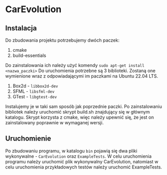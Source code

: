 # CarEvolution

## Instalacja

Do zbudowania projektu potrzebujemy dwóch paczek:

1. cmake
2. build-essentials

Do zainstalowania ich należy użyć komendy ```sudo apt-get install <nazwa_paczki>```
Do uruchomienia potrzebne są 3 biblioteki. Zostaną one wymienione wraz z odpowiadającymi im paczkami na Ubuntu 22.04
LTS.

1. Box2d - ```libbox2d-dev```
2. SFML - ```libsfml-dev```
3. GTest - ```libgtest-dev```

Instalujemy je w taki sam sposób jak poprzednie paczki.
Po zainstalowaniu bibliotek należy uruchomić skrypt build.sh znajdujący się w głównym katalogu. Skrypt korzysta z cmake,
więc należy
upewnić się, że jest on zainstalowany poprawnie w wymaganej wersji.

## Uruchomienie

Po zbudowaniu programu, w katalogu ```bin``` pojawią się dwa pliki wykonywalne - ```CarEvolution```
oraz ```ExampleTests```.
W celu uruchomienia programu należy uruchomić plik wykonywalny CarEvolution, natomiast w celu uruchomienia przykładowych
testów należy uruchomić
ExampleTests.
